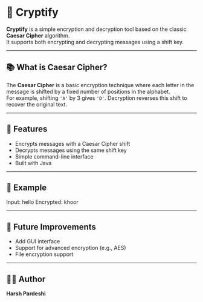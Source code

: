 # 🔐 Cryptify

**Cryptify** is a simple encryption and decryption tool based on the classic **Caesar Cipher** algorithm.  
It supports both encrypting and decrypting messages using a shift key.

---

## 📚 What is Caesar Cipher?

The **Caesar Cipher** is a basic encryption technique where each letter in the message is shifted by a fixed number of positions in the alphabet.  
For example, shifting `'A'` by 3 gives `'D'`. Decryption reverses this shift to recover the original text.

---

## 🚀 Features

- Encrypts messages with a Caesar Cipher shift
- Decrypts messages using the same shift key
- Simple command-line interface
- Built with Java

---

## 🧪 Example

Input: hello
Encrypted: khoor

---

## 🧠 Future Improvements

- Add GUI interface  
- Support for advanced encryption (e.g., AES)  
- File encryption support

---

## 👨‍💻 Author

**Harsh Pardeshi**
